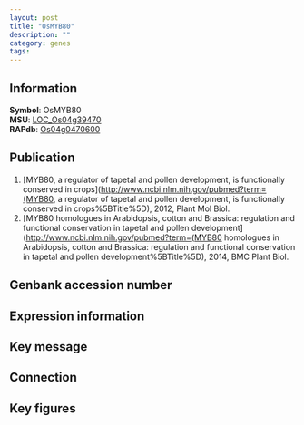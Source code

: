 ```yaml
---
layout: post
title: "OsMYB80"
description: ""
category: genes
tags: 
---
```


## Information
__Symbol__: OsMYB80  
__MSU__: [LOC_Os04g39470](http://rice.plantbiology.msu.edu/cgi-bin/ORF_infopage.cgi?orf=LOC_Os04g39470)  
__RAPdb__: [Os04g0470600](http://rapdb.dna.affrc.go.jp/viewer/gbrowse_details/irgsp1?name=Os04g0470600)  

## Publication
1. [MYB80, a regulator of tapetal and pollen development, is functionally conserved in crops](http://www.ncbi.nlm.nih.gov/pubmed?term=(MYB80, a regulator of tapetal and pollen development, is functionally conserved in crops%5BTitle%5D), 2012, Plant Mol Biol.
2. [MYB80 homologues in Arabidopsis, cotton and Brassica: regulation and functional conservation in tapetal and pollen development](http://www.ncbi.nlm.nih.gov/pubmed?term=(MYB80 homologues in Arabidopsis, cotton and Brassica: regulation and functional conservation in tapetal and pollen development%5BTitle%5D), 2014, BMC Plant Biol.

## Genbank accession number

## Expression information

## Key message

## Connection

## Key figures


